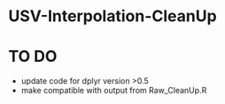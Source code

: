 # USV-Interpolation-CleanUp


# TO DO

* update code for dplyr version >0.5
* make compatible with output from Raw_CleanUp.R
